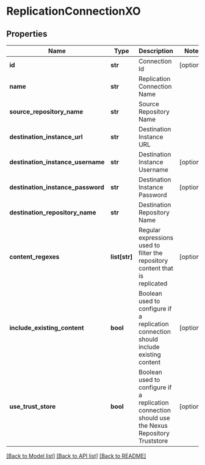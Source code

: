 # ReplicationConnectionXO

## Properties
Name | Type | Description | Notes
------------ | ------------- | ------------- | -------------
**id** | **str** | Connection Id | [optional] 
**name** | **str** | Replication Connection Name | 
**source_repository_name** | **str** | Source Repository Name | 
**destination_instance_url** | **str** | Destination Instance URL | 
**destination_instance_username** | **str** | Destination Instance Username | [optional] 
**destination_instance_password** | **str** | Destination Instance Password | [optional] 
**destination_repository_name** | **str** | Destination Repository Name | 
**content_regexes** | **list[str]** | Regular expressions used to filter the repository content that is replicated | [optional] 
**include_existing_content** | **bool** | Boolean used to configure if a replication connection should include existing content | [optional] 
**use_trust_store** | **bool** | Boolean used to configure if a replication connection should use the Nexus Repository Truststore | [optional] 

[[Back to Model list]](../README.md#documentation-for-models) [[Back to API list]](../README.md#documentation-for-api-endpoints) [[Back to README]](../README.md)

